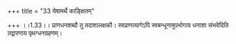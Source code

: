 +++
title = "33 येषामर्थे काङ्क्षितम्"

+++
।।1.33।। प्राणधनशब्दौ तु तदाशालक्षकौ। स्वप्राणत्यागेऽपि
स्वबन्धूनामुपभोगाय धनाशा संभवेदिति तद्वारणाय पृथग्धनग्रहणम्।  
  
